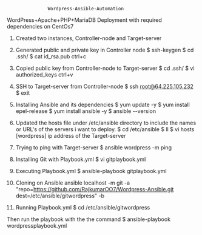                    Wordpress-Ansible-Automation

WordPress+Apache+PHP+MariaDB Deployment with required dependencies on CentOs7


1. Created two instances, Controller-node and Target-server
  
2. Generated public and private key in Controller node
    $ ssh-keygen
    $ cd .ssh/
    $ cat id_rsa.pub
      ctrl+c
3. Copied public key from Controller-node to Target-server
    $ cd .ssh/
    $ vi authorized_keys
      ctrl+v

4. SSH to Target-server from Controller-node
    $ ssh root@64.225.105.232
    $ exit
   
5. Installing Ansible and its dependencies
    $ yum update -y
    $ yum install epel-release
    $ yum install ansible -y
    $ ansible --version
      
6. Updated the hosts file under /etc/ansible directory to include the names or URL's of the servers i want to deploy.
    $ cd /etc/ansible
    $ ll
    $ vi hosts
       [wordpress]
       ip address of the Target-server

 7. Trying to ping with Target-server
    $ ansible wordpress -m ping
    
 8. Installing Git with Playbook.yml
    $ vi gitplaybook.yml

 9. Executing Playbook.yml
     $ ansible-playbook gitplaybook.yml

 10. Cloning on Ansible
     ansible localhost -m git -a "repo=https://github.com/RajkumarOO7/Wordpress-Ansible.git dest=/etc/ansible/gitwordpress" -b

 11. Running Playbook.yml
     $ cd /etc/ansible/gitwordpress
       

  Then run the playbook with the the command 
      $ ansible-playbook wordpressplaybook.yml




